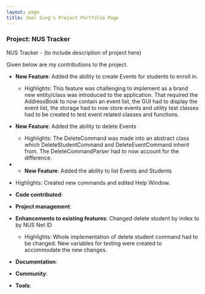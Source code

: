 ```yaml
---
layout: page
title: Joel Sung's Project Portfolio Page
---
```


### Project: NUS Tracker

NUS Tracker - (to include description of project here)

Given below are my contributions to the project.

* **New Feature**: Added the ability to create Events for students to enroll in.
  * Highlights: This feature was challenging to implement as a brand new entity/class was introduced to the application. That required the AddressBook to now contain an event list, the GUI had to display the event list, the storage had to now store events and utility test classes had to be created to test event related classes and functions.

* **New Feature**: Added the ability to delete Events
  * Highlights: The DeleteCommand was made into an abstract class which DeleteStudentCommand and DeleteEventCommand inherit from. The DeleteCommandParser had to now account for the difference.

* * **New Feature**: Added the ability to list Events and Students
* Highlights: Created new commands and edited Help Window.


* **Code contributed**:

* **Project management**:

* **Enhancements to existing features**: Changed delete student by index to by NUS Net ID
  * Highlights: Whole implementation of delete student command had to be changed. New variables for testing were created to accommodate the new changes.

* **Documentation**:

* **Community**:

* **Tools**:
